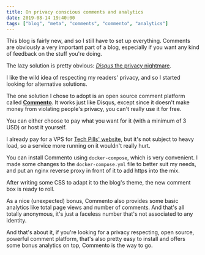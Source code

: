 ```yaml
---
title: On privacy conscious comments and analytics
date: 2019-08-14 19:40:00
tags: ["blog", "meta", "comments", "commento", "analytics"]
---
```


This blog is fairly new, and so I still have to set up everything. Comments are obviously a very important part of a blog, especially if you want any kind of feedback on the stuff you're doing.

The lazy solution is pretty obvious: [*Disqus* the privacy nightmare](https://en.wikipedia.org/wiki/Disqus#Criticism,_privacy,_and_security_concerns).

I like the wild idea of respecting my readers' privacy, and so I started looking for alternative solutions.

The one solution I chose to adopt is an open source comment platform called [**Commento**](https://commento.io/). It works just like Disqus, except since it doesn't make money from violating people's privacy, you can't really use it for free.

You can either choose to pay what you want for it (with a minimum of 3 USD) or host it yourself.

I already pay for a VPS for [Tech Pills' website](https://techpills.technology), but it's not subject to heavy load, so a service more running on it wouldn't really hurt.

You can install Commento using `docker-compose`, which is very convenient. I made some changes to the `docker-compose.yml` file to better suit my needs, and put an nginx reverse proxy in front of it to add https into the mix.

After writing some CSS to adapt it to the blog's theme, the new comment box is ready to roll.

As a nice (unexpected) bonus, Commento also provides some basic analytics like total page views and number of comments. And that's all totally anonymous, it's just a faceless number that's not associated to any identity.

And that's about it, if you're looking for a privacy respecting, open source, powerful comment platform, that's also pretty easy to install and offers some bonus analytics on top, Commento is the way to go.

